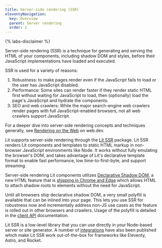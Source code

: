 ```yaml
---
title: Server-side rendering (SSR)
eleventyNavigation:
  key: Overview
  parent: Server rendering
  order: 1
---
```


{% labs-disclaimer %}

Server-side rendering (SSR) is a technique for generating and serving the HTML of your components, including shadow DOM and styles, before their JavaScript implementations have loaded and executed.

SSR is used for a variety of reasons:
1. Robustness: to make pages render even if the JavaScript fails to load or the user has JavaScript disabled.
2. Performance: Some sites can render faster if they render static HTML first without waiting for JavaScript to load, then (optionally) load the page's JavaScript and hydrate the components.
3. SEO and web crawlers: While the major search-engine web crawlers render pages with full JavaScript-enabled browsers, not all web crawlers support JavaScript.

For a deeper dive into server-side rendering concepts and techniques generally, see [Rendering on the Web](https://web.dev/rendering-on-the-web/) on web.dev.

Lit supports server-side rendering through the [Lit SSR](https://github.com/lit/lit/tree/main/packages/labs/ssr#readme) package. Lit SSR renders Lit components and templates to static HTML markup in non-browser JavaScript environments like Node. It works without fully emulating the browser's DOM, and takes advantage of Lit's declarative template format to enable fast performance, low time-to-first-byte, and support streaming.

Server-side rendering Lit components utilizes [Declarative Shadow DOM](https://web.dev/declarative-shadow-dom/), a new HTML feature that is [shipping in Chrome and Edge](https://developer.chrome.com/blog/new-in-chrome-90/#declarative) which allows HTML to attach shadow roots to elements without the need for JavaScript.

Until all browsers ship declarative shadow DOM, a very small polyfill is available that can be inlined into your page. This lets you use SSR for robustness now and incrementally address non-JS use cases as the feature is rolled out in other browsers and crawlers. Usage of the polyfill is detailed in the [client API](/docs/ssr/client-api#lit-components) documentation.

Lit SSR is a low-level library that you can use directly in your Node-based server or site generator. A number of [integrations](/docs/ssr/integrations) have also been published which make Lit SSR work out-of-the-box for frameworks like Eleventy, Astro, and Rocket.
